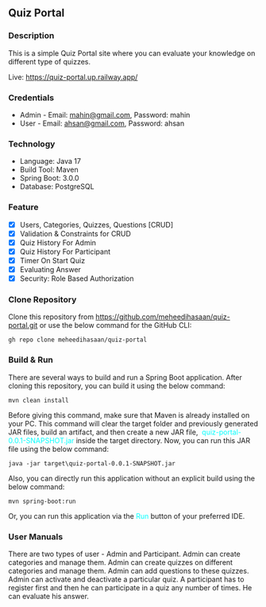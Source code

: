 ## Quiz Portal

### Description
This is a simple Quiz Portal site where you can evaluate your knowledge on different type of quizzes.

Live: https://quiz-portal.up.railway.app/

### Credentials
* Admin - Email: mahin@gmail.com, Password: mahin
* User  - Email: ahsan@gmail.com, Password: ahsan

### Technology
* Language: Java 17
* Build Tool: Maven
* Spring Boot: 3.0.0
* Database: PostgreSQL

### Feature
- [x] Users, Categories, Quizzes, Questions [CRUD]
- [x] Validation & Constraints for CRUD
- [x] Quiz History For Admin
- [x] Quiz History For Participant
- [x] Timer On Start Quiz
- [x] Evaluating Answer
- [x] Security: Role Based Authorization

### Clone Repository
Clone this repository from https://github.com/meheedihasaan/quiz-portal.git or use the below command for the GitHub CLI:

```
gh repo clone meheedihasaan/quiz-portal
```

### Build & Run
There are several ways to build and run a Spring Boot application. After cloning this repository, you can build it using the below command:

```
mvn clean install
```

Before giving this command, make sure that Maven is already installed on your PC. This command will clear the target folder and previously generated JAR files, build an artifact, and then create a new JAR file,  <span style = "color: cyan">quiz-portal-0.0.1-SNAPSHOT.jar</span> inside the target directory. Now, you can run this JAR file using the below command:

```
java -jar target\quiz-portal-0.0.1-SNAPSHOT.jar
```

Also, you can directly run this application without an explicit build using the below command:

```
mvn spring-boot:run
```

Or, you can run this application via the <span style = "color: cyan">Run</span> button of your preferred IDE.

### User Manuals
There are two types of user - Admin and Participant. Admin can create categories and manage them. Admin can create quizzes on different categories and manage them. Admin can add questions to these quizzes. Admin can activate and deactivate a particular quiz. A participant has to register first and then he can participate in a quiz any number of times. He can evaluate his answer.
